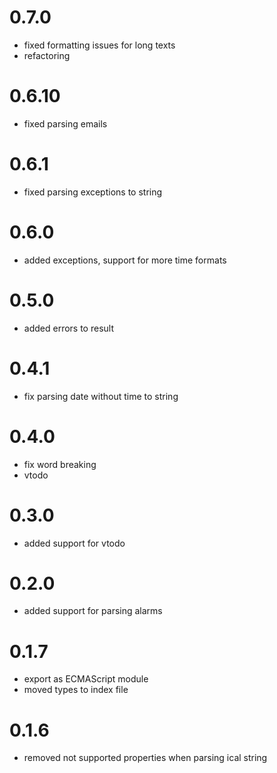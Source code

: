 # 0.7.0
- fixed formatting issues for long texts
- refactoring

# 0.6.10
- fixed parsing emails

# 0.6.1
- fixed parsing exceptions to string

# 0.6.0
- added exceptions, support for more time formats

# 0.5.0
- added errors to result

# 0.4.1
- fix parsing date without time to string

# 0.4.0
- fix word breaking
- vtodo

# 0.3.0
- added support for vtodo

# 0.2.0
- added support for parsing alarms 

# 0.1.7
- export as ECMAScript module
- moved types to index file

# 0.1.6 
- removed not supported properties when parsing ical string
